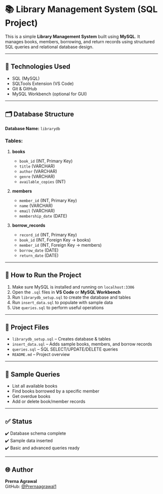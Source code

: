 # 📚 Library Management System (SQL Project)

This is a simple **Library Management System** built using **MySQL**. It manages books, members, borrowing, and return records using structured SQL queries and relational database design.

---

## 🔧 Technologies Used

- SQL (MySQL)
- SQLTools Extension (VS Code)
- Git & GitHub
- MySQL Workbench (optional for GUI)

---

## 🗂️ Database Structure

**Database Name:** `librarydb`

### Tables:

1. **books**
   - `book_id` (INT, Primary Key)
   - `title` (VARCHAR)
   - `author` (VARCHAR)
   - `genre` (VARCHAR)
   - `available_copies` (INT)

2. **members**
   - `member_id` (INT, Primary Key)
   - `name` (VARCHAR)
   - `email` (VARCHAR)
   - `membership_date` (DATE)

3. **borrow_records**
   - `record_id` (INT, Primary Key)
   - `book_id` (INT, Foreign Key → books)
   - `member_id` (INT, Foreign Key → members)
   - `borrow_date` (DATE)
   - `return_date` (DATE)

---

## 🚀 How to Run the Project

1. Make sure MySQL is installed and running on `localhost:3306`
2. Open the `.sql` files in **VS Code** or **MySQL Workbench**
3. Run `librarydb_setup.sql` to create the database and tables
4. Run `insert_data.sql` to populate with sample data
5. Use `queries.sql` to perform useful operations

---

## 📂 Project Files

- `librarydb_setup.sql` – Creates database & tables
- `insert_data.sql` – Adds sample books, members, and borrow records
- `queries.sql` – SQL SELECT/UPDATE/DELETE queries
- `README.md` – Project overview

---

## 📌 Sample Queries

- List all available books
- Find books borrowed by a specific member
- Get overdue books
- Add or delete book/member records

---

## ✅ Status

✔️ Database schema complete  
✔️ Sample data inserted  
✔️ Basic and advanced queries ready

---

## 🌐 Author

**Prerna Agrawal**  
GitHub: [@Prernaagrawal1](https://github.com/Prernaagrawal1)


